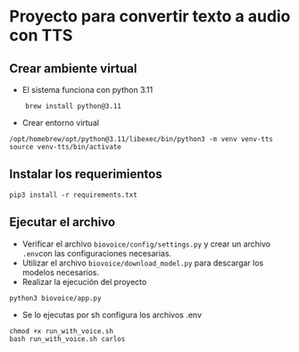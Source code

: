 # Proyecto para convertir texto a audio con TTS

## Crear ambiente virtual

- El sistema funciona con python 3.11

```shell
    brew install python@3.11
```

- Crear entorno virtual

```shell
/opt/homebrew/opt/python@3.11/libexec/bin/python3 -m venv venv-tts
source venv-tts/bin/activate
```

## Instalar los requerimientos

```shell
pip3 install -r requirements.txt
```

## Ejecutar el archivo

- Verificar el archivo `biovoice/config/settings.py` y crear un archivo `.env`con las configuraciones necesarias.
- Utilizar el archivo `biovoice/download_model.py` para descargar los modelos necesarios.
- Realizar la ejecución del proyecto

```shell
python3 biovoice/app.py 
```

 - Se lo ejecutas por sh configura los archivos .env

```shell
chmod +x run_with_voice.sh
bash run_with_voice.sh carlos
```